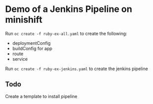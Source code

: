 # Demo of a Jenkins Pipeline on minishift

Run ```oc create -f ruby-ex-all.yaml``` to create the following:
- deploymentConfig
- buildConfig for app
- route 
- service

Run ```oc create -f ruby-ex-jenkins.yaml``` to create the jenkins pipeline

## Todo
Create a template to install pipeline